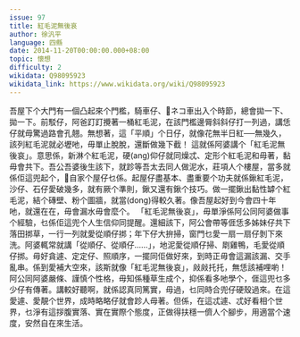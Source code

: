 ```yaml
---
issue: 97
title: 紅毛泥無後哀
author: 徐汎平
language: 四縣
date: 2014-11-20T00:00:00.000+08:00
topic: 懷想
difficulty: 2
wikidata: Q98095923
wikidata_link: https://www.wikidata.org/wiki/Q98095923
---
```

吾屋下个大門有一個凸起來个門檻，騎車仔、𢱤ネコ車出入个時節，總會拋一下、拋一下。前駁仔，阿爸䟓䟓攪著一桶紅毛泥，在該門檻邊脣斜斜仔打一列過，講恁仔就毋驚過路會孔翹。無想著，這「平順」个日仔，就像花無半日紅──無幾久，該列紅毛泥就必壢吔，毋單止脫脫，還斷做幾下截！
這就係阿婆講个「紅毛泥無後哀」。意思係，新淋个紅毛泥，硬(ang)仰仔就同燥忒、定形个紅毛泥和毋著，黏毋會共下。吾公吾婆後生該下，就跈等吾太去同人做泥水，莊項人个樓屋，當多就係佢這兜起个，𫣆自家个屋仔乜係。起屋仔盡基本、盡重要个功夫就係鍬紅毛泥，沙仔、石仔愛破幾多，就有厥个準則，鍬又還有鍬个技巧。做一擺鍬出黏性罅个紅毛泥，結个磚壁、粉个圖牆，就當(dong)得較久著。像吾屋起好到今會四十年吔，就還在在，毋會漏水毋會麼个。
「紅毛泥無後哀」，毋單淨係阿公同阿婆做事个經驗，乜係佢這兜个人生信仰同提醒。還細該下，阿公會帶等𠊎恁多姊妹仔共下落田挷草，一行一列就愛從順仔挷；年下仔大拚掃，窗門乜愛一扇一扇仔剝下來洗。阿婆輒常就講「從順仔、從順仔……」，地泥愛從順仔掃、㓾雞鴨，毛愛從順仔挷。毋好貪遽、定定仔、照順序，一擺同佢做好來，到時正毋會這漏該漏、交手亂串。係到愛補大空來，該斯就像「紅毛泥無後哀」，㪐㪐托托，無恁該補哩喲！
阿公同阿婆嚴條、謹慎个性格，毋知係種草生成个，抑係看多吔學个，𠊎這兜乜多少仔有傳著。講較好聽啊，就係認真同篤實，毋過，乜同時合兜仔硬殼過來。在這愛遽、愛靚个世界，成時略略仔就會跈人毋著。但係，在這忒遽、忒好看相个世界，乜淨有這拶腹實落、實在實際个態度，正做得扶穩一儕人个腳步，用適當个速度，安然自在來生活。